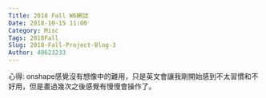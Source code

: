 ```yaml
---
Title: 2018 Fall W6網誌
Date: 2018-10-15 11:00
Category: Misc
Tags: 2018Fall
Slug: 2018-Fall-Project-Blog-3
Author: 40623233
---
```




<!-- PELICAN_END_SUMMARY -->

心得:
onshape感覺沒有想像中的難用，只是英文會讓我剛開始感到不太習慣和不好用，但是畫過幾次之後感覺有慢慢會操作了。




